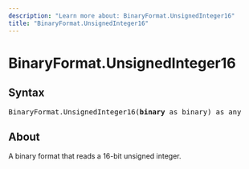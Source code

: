 ```yaml
---
description: "Learn more about: BinaryFormat.UnsignedInteger16"
title: "BinaryFormat.UnsignedInteger16"
---
```

# BinaryFormat.UnsignedInteger16

## Syntax

<pre>
BinaryFormat.UnsignedInteger16(<b>binary</b> as binary) as any
</pre>

## About

A binary format that reads a 16-bit unsigned integer.
